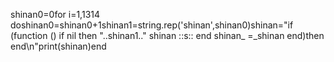 shinan0=0for i=1,1314 doshinan0=shinan0+1shinan1=string.rep('shinan',shinan0)shinan="if (function () if nil then "..shinan1.." shinan ::s:: end shinan_ =_shinan end)then end\n"print(shinan)end
